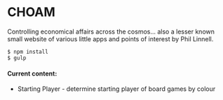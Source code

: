# CHOAM
Controlling economical affairs across the cosmos... also a lesser known small website of various little apps and points of interest by Phil Linnell.


```
$ npm install
$ gulp
```


#### Current content:
- Starting Player - determine starting player of board games by colour
